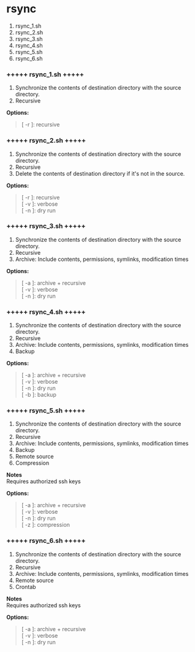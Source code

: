 # rsync 
1. rsync_1.sh
2. rsync_2.sh
3. rsync_3.sh
4. rsync_4.sh
5. rsync_5.sh
6. rsync_6.sh

### +++++ rsync_1.sh +++++
1. Synchronize the contents of destination directory with the source directory. <br />
2. Recursive <br />

**Options:**   <br />
> [ -r ]: recursive <br />

### +++++ rsync_2.sh +++++
1. Synchronize the contents of destination directory with the source directory. <br />
2. Recursive <br />
3. Delete the contents of destination directory if it's not in the source.  <br />

**Options:**  <br />
> [ -r ]: recursive <br />
> [ -v ]: verbose <br />
> [ -n ]: dry run <br />

### +++++ rsync_3.sh +++++
1. Synchronize the contents of destination directory with the source directory. <br />
2. Recursive <br />
3. Archive: Include contents, permissions, symlinks, modification times <br />

**Options:**  <br />
> [ -a ]: archive + recursive <br />
> [ -v ]: verbose <br />
> [ -n ]: dry run <br />

### +++++ rsync_4.sh +++++
1. Synchronize the contents of destination directory with the source directory. <br />
2. Recursive <br />
3. Archive: Include contents, permissions, symlinks, modification times <br />
4. Backup <br />

**Options:** <br />
> [ -a ]: archive + recursive <br />
> [ -v ]: verbose <br />
> [ -n ]: dry run <br />
> [ -b ]: backup <br />

### +++++ rsync_5.sh +++++
1. Synchronize the contents of destination directory with the source directory. <br />
2. Recursive <br />
3. Archive: Include contents, permissions, symlinks, modification times <br />
4. Backup <br />
5. Remote source <br />
6. Compression <br />

**Notes** <br />
 Requires authorized ssh keys <br />

**Options:**  <br />
> [ -a ]: archive + recursive <br />
> [ -v ]: verbose <br />
> [ -n ]: dry run <br />
> [ -z ]: compression <br />

### +++++ rsync_6.sh +++++
1. Synchronize the contents of destination directory with the source directory. <br />
2. Recursive <br />
3. Archive: Include contents, permissions, symlinks, modification times <br />
4. Remote source <br />
5. Crontab <br />

**Notes** <br />
Requires authorized ssh keys <br />

**Options:**  <br />
> [ -a ]: archive + recursive <br />
> [ -v ]: verbose <br />
> [ -n ]: dry run <br />

